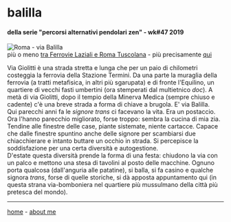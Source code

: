 # balilla  

#### della serie "percorsi alternativi pendolari zen" - wk#47 2019     
  
![](https://drive.google.com/uc?id=1RvwXPUz1hr-JAVayR70nlmfthh4L_568 "Roma - via Balilla")  
più o meno [tra Ferrovie Laziali e Roma Tuscolana](/19wk37-papz-laziali-tuscolana.md) - più precisamente [qui](https://goo.gl/maps/earEFep2mgrBiUfm8)   

Via Giolitti è una strada stretta e lunga che per un paio di chilometri costeggia la ferrovia della Stazione Termini. Da una parte la muraglia della ferrovia (a tratti metafisica, in altri più sgarupata) e di fronte l'Equilino, un quartiere di vecchi fasti umbertini (ora stemperati dal multietnico *doc*). A metà di via Giolitti, dopo il tempio della Minerva Medica (sempre chiuso e cadente) c'è una breve strada a forma di chiave a brugola. E' via Balilla.  
Qui parecchi anni fa le *signore trans* ci facevano la vita. Era un postaccio. Ora l'hanno parecchio migliorato, forse troppo: sembra la cucina di mia zia. Tendine alle finestre delle case, piante sistemate, niente cartacce. Capace che dalle finestre spuntino anche delle signore per scambiarsi due chiacchierare e intanto buttare un occhio in strada. Si percepisce la soddisfazione per una certa diversità e autogestione.  
D'estate questa diversità prende la forma di una festa: chiudono la via con un palco e mettono una stesa di tavolini al posto delle macchine. Ognuno porta qualcosa (dall'anguria alle patatine), si balla, si fa casino e qualche signora *trans*, forse di quelle storiche, si dà apposta appuntamento qui (in questa strana via-bomboniera nel quartiere più mussulmano della città più pretesca del mondo).  

---  
[home](/papz.md) - [about me](/aboutme.md)  

